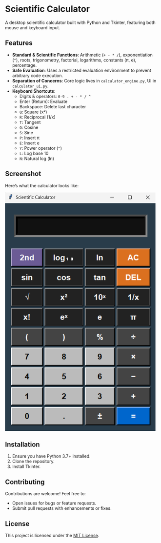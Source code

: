 # Scientific Calculator

A desktop scientific calculator built with Python and Tkinter, featuring both mouse and keyboard input.

## Features

- **Standard & Scientific Functions**: Arithmetic (`+ - * /`), exponentiation (`^`), roots, trigonometry, factorial, logarithms, constants (π, e), percentage.
- **Safe Evaluation**: Uses a restricted evaluation environment to prevent arbitrary code execution.
- **Separation of Concerns**: Core logic lives in `calculator_engine.py`, UI in `calculator_ui.py`.
- **Keyboard Shortcuts**:
  - Digits & operators: `0-9 . + - * / ^`
  - Enter (Return): Evaluate
  - Backspace: Delete last character
  - `Q`: Square (x²)
  - `R`: Reciprocal (1/x)
  - `T`: Tangent
  - `O`: Cosine
  - `S`: Sine
  - `P`: Insert π
  - `E`: Insert e
  - `Y`: Power operator (`^`)
  - `L`: Log base 10
  - `N`: Natural log (ln)

## Screenshot

Here’s what the calculator looks like:

![Calculator](Calculator.png)

## Installation

1. Ensure you have Python 3.7+ installed.
2. Clone the repository.
3. Install Tkinter.

## Contributing

Contributions are welcome! Feel free to:

- Open issues for bugs or feature requests.
- Submit pull requests with enhancements or fixes.

## License

This project is licensed under the [MIT License](LICENSE).
